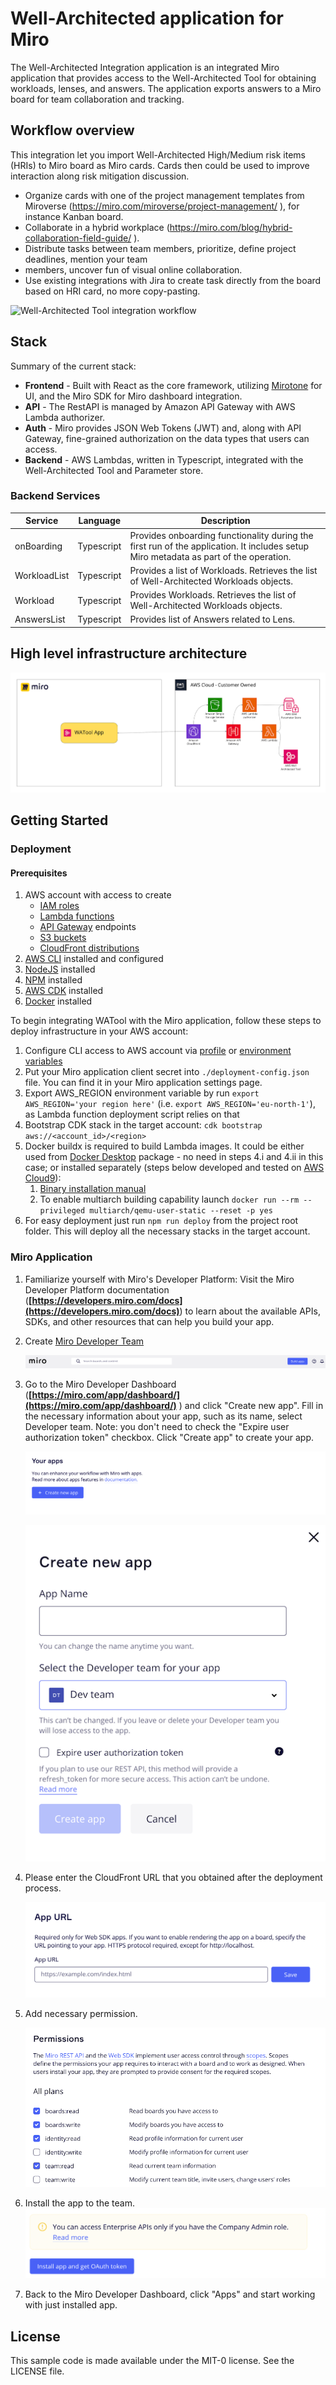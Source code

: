 # Well-Architected application for Miro

The Well-Architected Integration application is an integrated Miro application that provides access to the Well-Architected Tool for obtaining workloads, lenses, and answers. The application exports answers to a Miro board for team collaboration and tracking.

## Workflow overview

This integration let you import Well-Architected High/Medium risk items (HRIs) to Miro board as Miro
cards. Cards then could be used to improve interaction along risk mitigation discussion.

- Organize cards with one of the project management templates from Miroverse
(https://miro.com/miroverse/project-management/ ), for instance Kanban board.
- Collaborate in a hybrid workplace (https://miro.com/blog/hybrid-collaboration-field-guide/ ).
- Distribute tasks between team members, prioritize, define project deadlines, mention your team
- members, uncover fun of visual online collaboration.
- Use existing integrations with Jira to create task directly from the board based on HRI card, no
more copy-pasting.

![Well-Architected Tool integration workflow](./media/well-archtected-risk-miro-app.gif)

## Stack

Summary of the current stack:

-   **Frontend** - Built with React as the core framework, utilizing [Mirotone](https://www.mirotone.xyz/css) for UI, and the Miro SDK for Miro dashboard integration.
-   **API** - The RestAPI is managed by Amazon API Gateway with AWS Lambda authorizer.
-   **Auth** - Miro provides JSON Web Tokens (JWT) and, along with API Gateway, fine-grained authorization on the data types that users can access.
-   **Backend** - AWS Lambdas, written in Typescript, integrated with the Well-Architected Tool and Parameter store.

### Backend Services

| Service      | Language   | Description                                                                                                                          |
| ------------ | ---------- | ------------------------------------------------------------------------------------------------------------------------------------ |
| onBoarding   | Typescript | Provides onboarding functionality during the first run of the application. It includes setup Miro metadata as part of the operation. |
| WorkloadList | Typescript | Provides a list of Workloads. Retrieves the list of Well-Architected Workloads objects.                                              |
| Workload     | Typescript | Provides Workloads. Retrieves the list of Well-Architected Workloads objects.                                                        |
| AnswersList  | Typescript | Provides list of Answers related to Lens.                                                                                            |

## High level infrastructure architecture

![Well-Architected Tool integration](./media/prototype-architecture.png)

## Getting Started

### Deployment

#### Prerequisites

1. AWS account with access to create
    - [IAM roles](https://docs.aws.amazon.com/IAM/latest/UserGuide/id_roles.html)
    - [Lambda functions](https://docs.aws.amazon.com/lambda/latest/dg/welcome.html)
    - [API Gateway](https://docs.aws.amazon.com/apigateway/latest/developerguide/welcome.html) endpoints
    - [S3 buckets](https://docs.aws.amazon.com/AmazonS3/latest/userguide/Welcome.html)
    - [CloudFront distributions](https://docs.aws.amazon.com/AmazonCloudFront/latest/DeveloperGuide/Introduction.html)
2. [AWS CLI](https://docs.aws.amazon.com/cli/latest/userguide/cli-chap-install.html) installed and configured
3. [NodeJS](https://nodejs.org/en/download/) installed
4. [NPM](https://www.npmjs.com/get-npm) installed
5. [AWS CDK](https://docs.aws.amazon.com/cdk/latest/guide/getting_started.html) installed
6. [Docker](https://docs.docker.com/get-docker/) installed

To begin integrating WATool with the Miro application, follow these steps to deploy infrastructure in your AWS account:

1. Configure CLI access to AWS account via [profile](https://docs.aws.amazon.com/cli/latest/userguide/getting-started-quickstart.html) or [environment variables](https://docs.aws.amazon.com/cli/latest/userguide/cli-configure-envvars.html)
2. Put your Miro application client secret into `./deployment-config.json` file. You can find it in your Miro application settings page.
3. Export AWS_REGION environment variable by run `export AWS_REGION='your region here'` (i.e. `export AWS_REGION='eu-north-1'`), as Lambda function deployment script relies on that
4. Bootstrap CDK stack in the target account: `cdk bootstrap aws://<account_id>/<region>`
5. Docker buildx is required to build Lambda images. It could be either used from [Docker Desktop](https://www.docker.com/products/docker-desktop/) package - no need in steps 4.i and 4.ii in this case; or installed separately (steps below developed and tested on [AWS Cloud9](https://aws.amazon.com/cloud9/)):
   1. [Binary installation manual](https://docs.docker.com/build/install-buildx/)
   2. To enable multiarch building capability launch `docker run --rm --privileged multiarch/qemu-user-static --reset -p yes`
6. For easy deployment just run `npm run deploy` from the project root folder. This will deploy all the necessary stacks in the target account.

### Miro Application

1. Familiarize yourself with Miro's Developer Platform:
   Visit the Miro Developer Platform documentation (**[https://developers.miro.com/docs](https://developers.miro.com/docs)**) to learn about the available APIs, SDKs, and other resources that can help you build your app.
2. Create [Miro Developer Team](https://developers.miro.com/docs/create-a-developer-team)

    ![Build App](./media/build-app-button.png)

3. Go to the Miro Developer Dashboard (**[https://miro.com/app/dashboard/](https://miro.com/app/dashboard/)**
   ) and click "Create new app". Fill in the necessary information about your app, such as its name, select Developer team. Note: you don't need to check the "Expire user authorization token" checkbox. Click "Create app" to create your app.

    ![Create New App Button](./media/create-new-app.png)

    ![Create New App Config](./media/create-new-app-2.png)

4. Please enter the CloudFront URL that you obtained after the deployment process.

    ![App Url](./media/app-url.png)

5. Add necessary permission.

    ![Permissions](./media/permissions.png)

6. Install the app to the team.
   ![Install App](./media/install-app.png)
7. Back to the Miro Developer Dashboard, click "Apps" and start working with just installed app.

## License

This sample code is made available under the MIT-0 license. See the LICENSE file.
